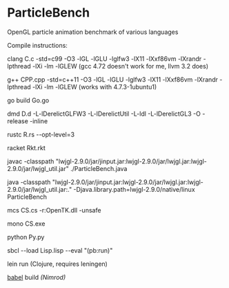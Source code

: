 ParticleBench
=============

OpenGL particle animation benchmark of various languages

Compile instructions: 

clang C.c -std=c99 -O3 -lGL -lGLU -lglfw3 -lX11 -lXxf86vm -lXrandr -lpthread -lXi -lm -lGLEW (gcc 4.72 doesn't work for me, llvm 3.2 does) 

g++ CPP.cpp -std=c++11 -O3 -lGL -lGLU -lglfw3 -lX11 -lXxf86vm -lXrandr -lpthread -lXi -lm -lGLEW (works with 4.7.3-1ubuntu1)

go build Go.go

dmd D.d -L-lDerelictGLFW3 -L-lDerelictUtil -L-ldl -L-lDerelictGL3 -O -release -inline

rustc R.rs --opt-level=3

racket Rkt.rkt

javac -classpath "lwjgl-2.9.0/jar/jinput.jar:lwjgl-2.9.0/jar/lwjgl.jar:lwjgl-2.9.0/jar/lwjgl_util.jar" ./ParticleBench.java

java -classpath "lwjgl-2.9.0/jar/jinput.jar:lwjgl-2.9.0/jar/lwjgl.jar:lwjgl-2.9.0/jar/lwjgl_util.jar:." -Djava.library.path=lwjgl-2.9.0/native/linux ParticleBench

mcs CS.cs -r:OpenTK.dll -unsafe

mono CS.exe

python Py.py

sbcl --load Lisp.lisp --eval "(pb:run)"

lein run (Clojure, requires leningen)

[babel](https://github.com/nimrod-code/babel) build *(Nimrod)*